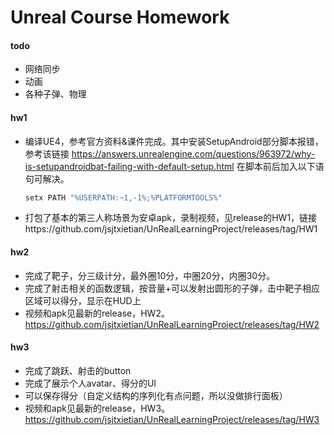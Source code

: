 # Unreal Course Homework

#### todo

* 网络同步
* 动画
* 各种子弹、物理

#### hw1

* 编译UE4，参考官方资料&课件完成。其中安装SetupAndroid部分脚本报错，参考该链接 https://answers.unrealengine.com/questions/963972/why-is-setupandroidbat-failing-with-default-setup.html 在脚本前后加入以下语句可解决。

  ```bash
  setx PATH "%USERPATH:~1,-1%;%PLATFORMTOOLS%"
  ```

* 打包了基本的第三人称场景为安卓apk，录制视频，见release的HW1，链接https://github.com/jsjtxietian/UnRealLearningProject/releases/tag/HW1


#### hw2

* 完成了靶子，分三级计分，最外圈10分，中圈20分，内圈30分。
* 完成了射击相关的函数逻辑，按音量+可以发射出圆形的子弹，击中靶子相应区域可以得分，显示在HUD上
* 视频和apk见最新的release，HW2。 https://github.com/jsjtxietian/UnRealLearningProject/releases/tag/HW2

#### hw3

* 完成了跳跃、射击的button
* 完成了展示个人avatar、得分的UI
* 可以保存得分（自定义结构的序列化有点问题，所以没做排行面板）
* 视频和apk见最新的release，HW3。 https://github.com/jsjtxietian/UnRealLearningProject/releases/tag/HW3



